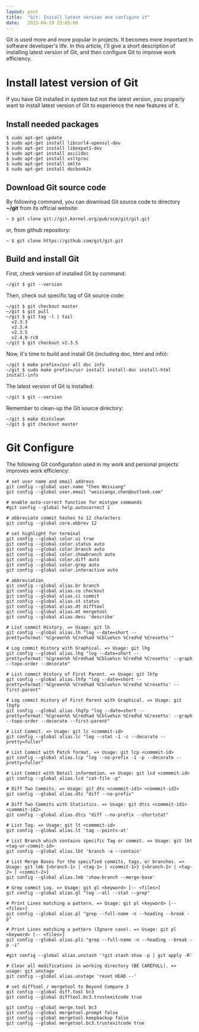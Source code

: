 ```yaml
---
layout: post
title:  "Git: Install latest version and configure it"
date:   2015-04-19 23:05:00
---
```


Git is used more and more popular in projects. It becomes more important in software developer's life. In this article, I'll give a short description of installing latest version of Git, and then configure Git to improve work efficiency.

# Install latest version of Git

If you have Git installed in system but not the latest version, you properly want to install latest version of Git to experience the new features of it.

## Install needed packages

	$ sudo apt-get update
	$ sudo apt-get install libcurl4-openssl-dev
	$ sudo apt-get install libexpat1-dev
	$ sudo apt-get install asciidoc
	$ sudo apt-get install xsltproc
	$ sudo apt-get install xmlto
	$ sudo apt-get install docbook2x

## Download Git source code

By following command, you can download Git source code to directory **~/git** from its official website:

	~ $ git clone git://git.kernel.org/pub/scm/git/git.git

or, from github repository:

	~ $ git clone https://github.com/git/git.git

## Build and install Git

First, check version of installed Git by command:

	~/git $ git --version

Then, check out specific tag of Git source code:

	~/git $ git checkout master
	~/git $ git pull
	~/git $ git tag -l | tail
	  v2.3.3
	  v2.3.4
	  v2.3.5
	  v2.4.0-rc0
	~/git $ git checkout v2.3.5

Now, it's time to build and install Git (including doc, html and info):

	~/git $ make prefix=/usr all doc info
	~/git $ sudo make prefix=/usr install install-doc install-html install-info

The latest version of Git is installed:

	~/git $ git --version

Remember to clean-up the Git source directory:

	~/git $ make distclean
	~/git $ git checkout master

# Git Configure

The following Git configuration used in my work and personal projects improves work efficiency:

	# set user name and email address
	git config --global user.name "Chen Weixiang"
	git config --global user.email "weixiangx.chen@outlook.com"
	
	# enable auto-correct function for mistype commands
	#git config --global help.autocorrect 1

	# abbreviate commit hashes to 12 characters
	git config --global core.abbrev 12
	
	# set highlight for terminal
	git config --global color.ui true
	git config --global color.status auto
	git config --global color.branch auto
	git config --global color.showbranch auto
	git config --global color.diff auto
	git config --global color.grep auto
	git config --global color.interactive auto
	
	# abbreviation
	git config --global alias.br branch
	git config --global alias.co checkout
	git config --global alias.ci commit
	git config --global alias.st status
	git config --global alias.dt difftool
	git config --global alias.mt mergetool
	git config --global alias.desc 'describe'
	
	# List commit History. => Usage: git lh
	git config --global alias.lh "log --date=short --pretty=format:'%Cgreen%h %Cred%ad %Cblue%cn %Cred%d %Creset%s'"
	
	# Log commit History with Graphical. => Usage: git lhg
	git config --global alias.lhg "log --date=short --pretty=format:'%Cgreen%h %Cred%ad %Cblue%cn %Cred%d %Creset%s' --graph --topo-order --decorate"
	
	# List commit History of First Parent. => Usage: git lhfp
	git config --global alias.lhfp "log --date=short --pretty=format:'%Cgreen%h %Cred%ad %Cblue%cn %Cred%d %Creset%s' --first-parent"
	
	# Log commit History of First Parent with Graphical. => Usage: git lhgfp
	git config --global alias.lhgfp "log --date=short --pretty=format:'%Cgreen%h %Cred%ad %Cblue%cn %Cred%d %Creset%s' --graph --topo-order --decorate --first-parent"	
	
	# List Commit. => Usage: git lc <commmit-id>
	git config --global alias.lc "log --stat -1 -c --decorate --pretty=fuller"
	
	# List Commit with Patch format. => Usage: git lcp <commmit-id>
	git config --global alias.lcp "log --no-prefix -1 -p --decorate --pretty=fuller"
	
	# List Commit with Detail information. => Usage: git lcd <commmit-id>
	git config --global alias.lcd "cat-file -p"
	
	# Diff Two Commits. => Usage: git dtc <commmit-id1> <commmit-id2>
	git config --global alias.dtc "diff --no-prefix"
	
	# Diff Two Commits with Statistics. => Usage: git dtcs <commmit-id1> <commmit-id2>
	git config --global alias.dtcs "diff --no-prefix --shortstat"
	
	# List Tag. => Usage: git lt <commmit-id>
	git config --global alias.lt 'tag --points-at'
	
	# List Branch which contains specific Tag or commit. => Usage: git lbt <tag-or-commit-id>
	git config --global alias.lbt 'branch -a --contain'
	
	# List Merge Bases for the specified commits, tags, or branches. => Usage: git lmb {<branch-1> | <tag-1> | <commit-1>} {<branch-2> | <tag-2> | <commit-2>}
	git config --global alias.lmb 'show-branch --merge-base'
	
	# Grep commit Log. => Usage: git gl <keyword> [-- <files>]
	git config --global alias.gl "log --all --stat --grep"
	
	# Print Lines matching a pattern. => Usage: git pl <keyword> [-- <files>]
	git config --global alias.pl "grep --full-name -n --heading --break -p"
	
	# Print Lines matching a pattern (Ignore case). => Usage: git pl <keyword> [-- <files>]
	git config --global alias.pli "grep --full-name -n --heading --break -p -i"
	
	#git config --global alias.unstash '!git stash show -p | git apply -R'
	
	# Clear all modifications in working directory (BE CAREFULL). => usage: git unstage
	git config --global alias.unstage 'reset HEAD --'
	
	# set difftool / mergetool to Beyond Compare 3
	git config --global diff.tool bc3
	git config --global difftool.bc3.trustexitcode true
	
	git config --global merge.tool bc3
	git config --global mergetool.prompt false
	git config --global mergetool.keepbackup false
	git config --global mergetool.bc3.trustexitcode true

